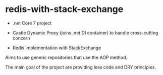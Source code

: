# redis-with-stack-exchange

* .net Core 7 project

* Castle Dynamic Proxy (joins .net DI container) to handle cross-cutting concern 

* Redis implementation with StackExchange

Aims to use generic repositories that use the AOP method. 

The main goal of the project are providing less code and DRY principles.

